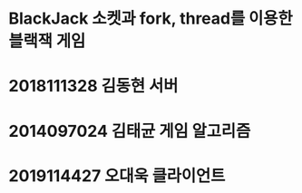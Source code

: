 # BlackJack 소켓과 fork, thread를 이용한 블랙잭 게임

# 2018111328 김동현 서버 
# 2014097024 김태균 게임 알고리즘
# 2019114427 오대욱 클라이언트
